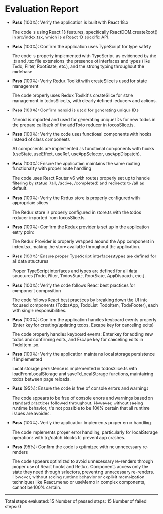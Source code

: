 # Evaluation Report

- **Pass** (100%): Verify the application is built with React 18.x
  
  The code is using React 18 features, specifically ReactDOM.createRoot() in src/index.tsx, which is a React 18 specific API.

- **Pass** (100%): Confirm the application uses TypeScript for type safety
  
  The code is properly implemented with TypeScript, as evidenced by the .ts and .tsx file extensions, the presence of interfaces and types (like Todo, Filter, RootState, etc.), and the strong typing throughout the codebase.

- **Pass** (100%): Verify Redux Toolkit with createSlice is used for state management
  
  The code properly uses Redux Toolkit's createSlice for state management in todosSlice.ts, with clearly defined reducers and actions.

- **Pass** (100%): Confirm nanoid is used for generating unique IDs
  
  Nanoid is imported and used for generating unique IDs for new todos in the prepare callback of the addTodo reducer in todosSlice.ts.

- **Pass** (100%): Verify the code uses functional components with hooks instead of class components
  
  All components are implemented as functional components with hooks (useState, useEffect, useRef, useAppSelector, useAppDispatch).

- **Pass** (100%): Ensure the application maintains the same routing functionality with proper route handling
  
  The code uses React Router v6 with routes properly set up to handle filtering by status (/all, /active, /completed) and redirects to /all as default.

- **Pass** (100%): Verify the Redux store is properly configured with appropriate slices
  
  The Redux store is properly configured in store.ts with the todos reducer imported from todosSlice.ts.

- **Pass** (100%): Confirm the Redux provider is set up in the application entry point
  
  The Redux Provider is properly wrapped around the App component in index.tsx, making the store available throughout the application.

- **Pass** (100%): Ensure proper TypeScript interfaces/types are defined for all data structures
  
  Proper TypeScript interfaces and types are defined for all data structures (Todo, Filter, TodosState, RootState, AppDispatch, etc.).

- **Pass** (100%): Verify the code follows React best practices for component composition
  
  The code follows React best practices by breaking down the UI into focused components (TodosApp, TodoList, TodoItem, TodoFooter), each with single responsibilities.

- **Pass** (100%): Confirm the application handles keyboard events properly (Enter key for creating/updating todos, Escape key for canceling edits)
  
  The code properly handles keyboard events: Enter key for adding new todos and confirming edits, and Escape key for canceling edits in TodoItem.tsx.

- **Pass** (100%): Verify the application maintains local storage persistence if implemented
  
  Local storage persistence is implemented in todosSlice.ts with loadFromLocalStorage and saveToLocalStorage functions, maintaining todos between page reloads.

- **Pass** (95%): Ensure the code is free of console errors and warnings
  
  The code appears to be free of console errors and warnings based on standard practices followed throughout. However, without seeing runtime behavior, it's not possible to be 100% certain that all runtime issues are avoided.

- **Pass** (100%): Verify the application implements proper error handling
  
  The code implements proper error handling, particularly for localStorage operations with try/catch blocks to prevent app crashes.

- **Pass** (95%): Confirm the code is optimized with no unnecessary re-renders
  
  The code appears optimized to avoid unnecessary re-renders through proper use of React hooks and Redux. Components access only the state they need through selectors, preventing unnecessary re-renders. However, without seeing runtime behavior or explicit memoization techniques like React.memo or useMemo in complex components, I cannot be 100% certain.

---

Total steps evaluated: 15
Number of passed steps: 15
Number of failed steps: 0